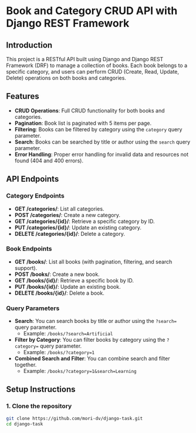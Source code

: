 # Book and Category CRUD API with Django REST Framework

## Introduction
This project is a RESTful API built using Django and Django REST Framework (DRF) to manage a collection of books. Each book belongs to a specific category, and users can perform CRUD (Create, Read, Update, Delete) operations on both books and categories.

## Features
- **CRUD Operations**: Full CRUD functionality for both books and categories.
- **Pagination**: Book list is paginated with 5 items per page.
- **Filtering**: Books can be filtered by category using the `category` query parameter.
- **Search**: Books can be searched by title or author using the `search` query parameter.
- **Error Handling**: Proper error handling for invalid data and resources not found (404 and 400 errors).

## API Endpoints

### Category Endpoints
- **GET /categories/**: List all categories.
- **POST /categories/**: Create a new category.
- **GET /categories/{id}/**: Retrieve a specific category by ID.
- **PUT /categories/{id}/**: Update an existing category.
- **DELETE /categories/{id}/**: Delete a category.

### Book Endpoints
- **GET /books/**: List all books (with pagination, filtering, and search support).
- **POST /books/**: Create a new book.
- **GET /books/{id}/**: Retrieve a specific book by ID.
- **PUT /books/{id}/**: Update an existing book.
- **DELETE /books/{id}/**: Delete a book.

### Query Parameters
- **Search**: You can search books by title or author using the `?search=` query parameter.
  - Example: `/books/?search=Artificial`
- **Filter by Category**: You can filter books by category using the `?category=` query parameter.
  - Example: `/books/?category=1`
- **Combined Search and Filter**: You can combine search and filter together.
  - Example: `/books/?category=1&search=Learning`

## Setup Instructions

### 1. Clone the repository
```bash
git clone https://github.com/mori-dv/django-task.git
cd django-task
